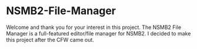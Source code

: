 #  NSMB2-File-Manager
Welcome and thank you for your interest in this project.
The NSMB2 File Manager is a full-featured editor/file manager for NSMB2.
I decided to make this project after the CFW came out.
